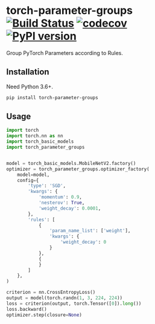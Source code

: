 # torch-parameter-groups [![Build Status](https://travis-ci.com/FebruaryBreeze/torch-parameter-groups.svg?branch=master)](https://travis-ci.com/FebruaryBreeze/torch-parameter-groups) [![codecov](https://codecov.io/gh/FebruaryBreeze/torch-parameter-groups/branch/master/graph/badge.svg)](https://codecov.io/gh/FebruaryBreeze/torch-parameter-groups) [![PyPI version](https://badge.fury.io/py/torch-parameter-groups.svg)](https://pypi.org/project/torch-parameter-groups/)

Group PyTorch Parameters according to Rules.

## Installation

Need Python 3.6+.

```bash
pip install torch-parameter-groups
```

## Usage

```python
import torch
import torch.nn as nn
import torch_basic_models
import torch_parameter_groups


model = torch_basic_models.MobileNetV2.factory()
optimizer = torch_parameter_groups.optimizer_factory(
    model=model,
    config={
        'type': 'SGD',
        'kwargs': {
            'momentum': 0.9,
            'nesterov': True,
            'weight_decay': 0.0001,
        },
        'rules': [
            {
                'param_name_list': ['weight'],
                'kwargs': {
                    'weight_decay': 0
                }
            },
            {
            }
        ]
    },
)

criterion = nn.CrossEntropyLoss()
output = model(torch.randn(1, 3, 224, 224))
loss = criterion(output, torch.Tensor([0]).long())
loss.backward()
optimizer.step(closure=None)
```
